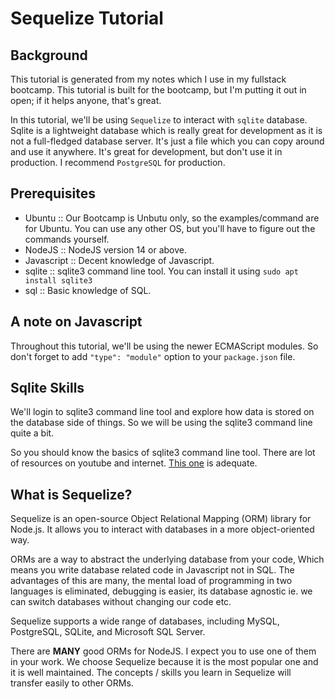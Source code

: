 # Sequelize Tutorial

## Background

This tutorial is generated from my notes which I use in my fullstack bootcamp. This
tutorial is built for the bootcamp, but I'm putting it out in open; if it helps
anyone, that's great.

In this tutorial, we'll be using `Sequelize` to interact with `sqlite` database. Sqlite
is a lightweight database which is really great for development as it is not a
full-fledged database server. It's just a file which you can copy around and use 
it anywhere. It's great for development, but don't use it in production. I recommend
`PostgreSQL` for production.

## Prerequisites

- Ubuntu :: Our Bootcamp is Unbutu only, so the examples/command are for Ubuntu. You 
    can use any other OS, but you'll have to figure out the commands yourself.
- NodeJS :: NodeJS version 14 or above.
- Javascript :: Decent knowledge of Javascript.
- sqlite :: sqlite3 command line tool. You can install it using `sudo apt install sqlite3`
- sql :: Basic knowledge of SQL.

## A note on Javascript

Throughout this tutorial, we'll be using the newer ECMAScript modules. So don't
forget to add `"type": "module"` option to your `package.json` file.

## Sqlite Skills

We'll login to sqlite3 command line tool and explore how data is stored on the
database side of things. So we will be using the sqlite3 command line quite a bit.

So you should know the basics of sqlite3 command line tool. There are lot of 
resources on youtube and internet. [This one](https://www.youtube.com/watch?v=dFzJ4UPNL1w)
is adequate.

## What is Sequelize?

Sequelize is an open-source Object Relational Mapping (ORM) library for Node.js. It 
allows you to interact with databases in a more object-oriented way.

ORMs are a way to abstract the underlying database from your code, Which means you
write database related code in Javascript not in SQL. The advantages of this are many,
the mental load of programming in two languages is eliminated, debugging is easier,
its database agnostic ie. we can switch databases without changing our code etc.

Sequelize supports a wide range of databases, including MySQL, PostgreSQL, SQLite, and 
Microsoft SQL Server.

There are **MANY** good ORMs for NodeJS. I expect you to use one of them in your
work. We choose Sequelize because it is the most popular one and it is well maintained.
The concepts / skills you learn in Sequelize will transfer easily to other ORMs.

